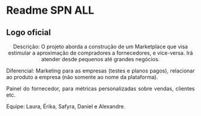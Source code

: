 <h1> Readme SPN ALL </h1>

<h2 align="justify">Logo oficial</h2>

<p align="center"> Descrição: O projeto aborda a construção de um Marketplace que visa estimular a aproximação de compradores a fornecedores, e vice-versa. Irá atender desde pequenos 
até grandes negócios.  </p>
<p align="justify"> Diferencial: Marketing para as empresas (testes e planos pagos), relacionar ao produto a empresa (não somente ao nome da plataforma).
<p align="justify"> Painel do fornecedor, para métricas personalizadas sobre vendas, clientes etc. </p>

Equipe: Laura, Érika, Safyra, Daniel e Alexandre.



